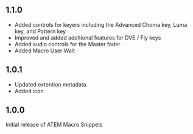 ## 1.1.0

* Added controls for keyers including the Advanced Choma key, Luma key, and Pattern key
* Improved and added additional features for DVE / Fly keys
* Added audio controls for the Master fader
* Added Macro User Wait

## 1.0.1

* Updated extention metadata
* Added icon

## 1.0.0

Initial release of ATEM Macro Snippets